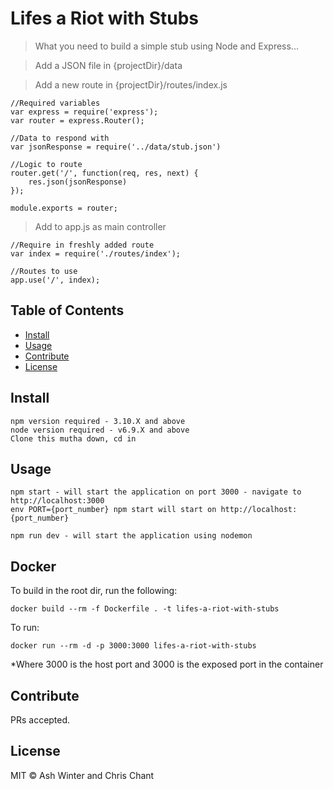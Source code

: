 # Lifes a Riot with Stubs

> What you need to build a simple stub using Node and Express...

> Add a JSON file in {projectDir}/data

> Add a new route in {projectDir}/routes/index.js

```
//Required variables
var express = require('express');
var router = express.Router();

//Data to respond with
var jsonResponse = require('../data/stub.json')

//Logic to route
router.get('/', function(req, res, next) {
    res.json(jsonResponse)
});

module.exports = router;

```

> Add to app.js as main controller

```
//Require in freshly added route
var index = require('./routes/index');

//Routes to use
app.use('/', index);
```



## Table of Contents

- [Install](#install)
- [Usage](#usage)
- [Contribute](#contribute)
- [License](#license)

## Install

```
npm version required - 3.10.X and above
node version required - v6.9.X and above
Clone this mutha down, cd in

```

## Usage

```
npm start - will start the application on port 3000 - navigate to http://localhost:3000
env PORT={port_number} npm start will start on http://localhost:{port_number}

npm run dev - will start the application using nodemon

```

## Docker

To build in the root dir, run the following:

```
docker build --rm -f Dockerfile . -t lifes-a-riot-with-stubs
```

To run:

```
docker run --rm -d -p 3000:3000 lifes-a-riot-with-stubs
```
*Where 3000 is the host port and 3000 is the exposed port in the container


## Contribute

PRs accepted.

## License

MIT © Ash Winter and Chris Chant